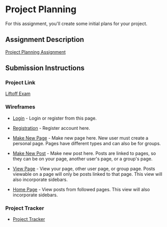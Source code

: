 # Project Planning
For this assignment, you'll create some initial plans for your project.

## Assignment Description
[Project Planning Assignment](https://education.launchcode.org/liftoff/assignments/planning/)

## Submission Instructions

### Project Link

[Liftoff Exam](https://github.com/DanOlert/Capstone-Liftoff "DanOlert/Capstone-Liftoff")

### Wireframes

* [Login](https://github.com/DanOlert/Capstone-Liftoff/blob/master/project-planning/Wireframe/Wireframe-1.png "Login") - Login or register from this page.

* [Registration](https://github.com/DanOlert/Capstone-Liftoff/blob/master/project-planning/Wireframe/Wireframe-2.png "Registration") - Register account here.

* [Make New Page](https://github.com/DanOlert/Capstone-Liftoff/blob/master/project-planning/Wireframe/Wireframe-3.png "Make New Page") - Make new page here. New user must create a personal page. Pages have different types and can also be for groups.

* [Make New Post](https://github.com/DanOlert/Capstone-Liftoff/blob/master/project-planning/Wireframe/Wireframe-4.png "Make New Post") - Make new post here. Posts are linked to pages, so they can be on your page, another user's page, or a group's page. 

* [View Page](https://github.com/DanOlert/Capstone-Liftoff/blob/master/project-planning/Wireframe/Wireframe-5.png "View Page") - View your page, other user page, or group page. Posts viewable on a page will only be posts linked to that page. This view will also incorporate sidebars.

* [Home Page](https://github.com/DanOlert/Capstone-Liftoff/blob/master/project-planning/Wireframe/Wireframe-6.png "Home Page") - View posts from followed pages. This view will also incorporate sidebars.


### Project Tracker

 * [Project Tracker](https://www.pivotaltracker.com/projects/218749 "Project Tracker")